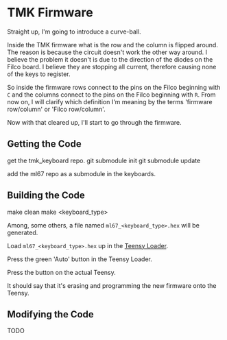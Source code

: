 # TMK Firmware

Straight up, I'm going to introduce a curve-ball.

Inside the TMK firmware what is the row and the column is flipped around. The reason is because the circuit doesn't work the other way around. I believe the problem it doesn't is due to the direction of the diodes on the Filco board. I believe they are stopping all current, therefore causing none of the keys to register.

So inside the firmware rows connect to the pins on the Filco beginning with `C` and the columns connect to the pins on the Filco beginning with `R`. From now on, I will clarify which definition I'm meaning by the terms 'firmware row/column' or 'Filco row/column'.

Now with that cleared up, I'll start to go through the firmware.


## Getting the Code

get the tmk_keyboard repo.
git submodule init
git submodule update

add the ml67 repo as a submodule in the keyboards.


## Building the Code

make clean
make <keyboard_type>

Among, some others, a file named `ml67_<keyboard_type>.hex` will be generated.

Load `ml67_<keyboard_type>.hex` up in the [Teensy Loader]().

Press the green 'Auto' button in the Teensy Loader.

Press the button on the actual Teensy.

It should say that it's erasing and programming the new firmware onto the Teensy.


## Modifying the Code

TODO
